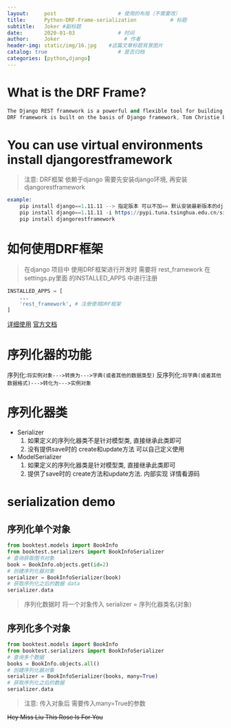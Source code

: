 ```yaml
---
layout:     post                    # 使用的布局（不需要改）
title:      Python-DRF-Frame-serialization           # 标题 
subtitle:   Joker #副标题
date:       2020-01-03              # 时间
author:     Joker                     # 作者
header-img: static/img/16.jpg    #这篇文章标题背景图片
catalog: true                       # 是否归档
categories: [python,django]
---
```


# What is the DRF Frame?
```s
The Django REST framework is a powerful and flexible tool for building Web apis.Often referred to simply as the DRF framework
DRF framework is built on the basis of Django framework, Tom Christie by the two - time development of the open source project.
```

# You can use virtual environments install djangorestframework
> 注意: DRF框架 依赖于django 需要先安装django环境, 再安装djangorestframework
```s
example:
    pip install django==1.11.11 --> 指定版本 可以不加== 默认安装最新版本的django
    pip install django==1.11.11 -i https://pypi.tuna.tsinghua.edu.cn/simple
    pip install djangorestframework
```

# 如何使用DRF框架
> 在django 项目中 使用DRF框架进行开发时 需要将 rest_framework 在settings.py里面 的INSTALLED_APPS 中进行注册
```python
INSTALLED_APPS = [
    ...
    'rest_framework', # 注册使用DRF框架
]
```
[详细使用](https://www.cnblogs.com/wf123/p/9965684.html)
[官方文档](https://pypi.org/project/djangorestframework/)

# 序列化器的功能
序列化:`将实例对象--->转换为--->字典(或者其他的数据类型)`
反序列化:`将字典(或者其他数据格式)--->转化为--->实例对象`

# 序列化器类
- Serializer
    1. 如果定义的序列化器类不是针对模型类, 直接继承此类即可
    2. 没有提供save时的 create和update方法 可以自己定义使用
- ModelSerializer
    1. 如果定义的序列化器类是针对模型类, 直接继承此类即可
    2. 提供了save时的 create方法和update方法. 内部实现 详情看源码

# serialization demo
## 序列化单个对象
```python
from booktest.models import BookInfo
from booktest.serializers import BookInfoSerializer
# 查询获取图书对象
book = BookInfo.objects.get(id=2)
# 创建序列化器对象
serializer = BookInfoSerializer(book)
# 获取序列化之后的数据 data
serializer.data

```
> 序列化数据时 将一个对象传入 serializer = 序列化器类名(对象)

## 序列化多个对象
```python
from booktest.models import BookInfo
from booktest.serializers import BookInfoSerializer
# 查询多个数据
books = BookInfo.objects.all()
# 创建序列化器对象
serializer = BookInfoSerializer(books, many=True)
# 获取序列化之后的数据
serializer.data

```
> 注意: 传入对象后 需要传入many=True的参数


~~Hey Miss Liu This Rose Is For You~~